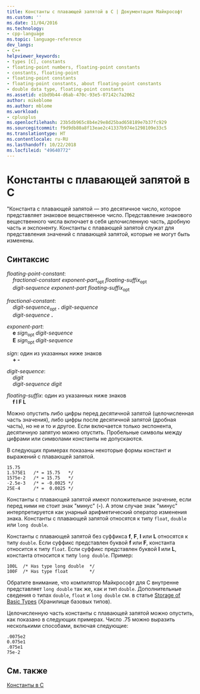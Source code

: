 ```yaml
---
title: Константы с плавающей запятой в C | Документация Майкрософт
ms.custom: ''
ms.date: 11/04/2016
ms.technology:
- cpp-language
ms.topic: language-reference
dev_langs:
- C++
helpviewer_keywords:
- types [C], constants
- floating-point numbers, floating-point constants
- constants, floating-point
- floating-point constants
- floating-point constants, about floating-point constants
- double data type, floating-point constants
ms.assetid: e1bd9b44-d6ab-470c-93e5-07142c7a2062
author: mikeblome
ms.author: mblome
ms.workload:
- cplusplus
ms.openlocfilehash: 23b5db965c8b4e29e8d25bad658189e7b37fc929
ms.sourcegitcommit: f9d9db80a8f13eae2c41337b974e1298109e33c5
ms.translationtype: HT
ms.contentlocale: ru-RU
ms.lasthandoff: 10/22/2018
ms.locfileid: "49640772"
---
```

# <a name="c-floating-point-constants"></a>Константы с плавающей запятой в C

"Константа с плавающей запятой — это десятичное число, которое представляет знаковое вещественное число. Представление знакового вещественного числа включает в себя целочисленную часть, дробную часть и экспоненту. Константы с плавающей запятой служат для представления значений с плавающей запятой, которые не могут быть изменены.

## <a name="syntax"></a>Синтаксис

*floating-point-constant*:<br/>
&nbsp;&nbsp;&nbsp;&nbsp;*fractional-constant* *exponent-part*<sub>opt</sub> *floating-suffix*<sub>opt</sub><br/>
&nbsp;&nbsp;&nbsp;&nbsp;*digit-sequence* *exponent-part* *floating-suffix*<sub>opt</sub>

*fractional-constant*:<br/>
&nbsp;&nbsp;&nbsp;&nbsp;*digit-sequence*<sub>opt</sub> **.** *digit-sequence*<br/>
&nbsp;&nbsp;&nbsp;&nbsp;*digit-sequence*  **.**

*exponent-part*:<br/>
&nbsp;&nbsp;&nbsp;&nbsp;**e** *sign*<sub>opt</sub> *digit-sequence*<br/>
&nbsp;&nbsp;&nbsp;&nbsp;**E** *sign*<sub>opt</sub> *digit-sequence*

*sign*: один из указанных ниже знаков<br/>
&nbsp;&nbsp;&nbsp;&nbsp;**+ -**

*digit-sequence*:<br/>
&nbsp;&nbsp;&nbsp;&nbsp;*digit*<br/>
&nbsp;&nbsp;&nbsp;&nbsp;*digit-sequence* *digit*

*floating-suffix*: один из указанных ниже знаков<br/>
&nbsp;&nbsp;&nbsp;&nbsp;**f l F L**

Можно опустить либо цифры перед десятичной запятой (целочисленная часть значения), либо цифры после десятичной запятой (дробная часть), но не и то и другое. Если включается только экспонента, десятичную запятую можно опустить. Пробельные символы между цифрами или символами константы не допускаются.

В следующих примерах показаны некоторые формы констант и выражений с плавающей запятой.

```
15.75
1.575E1   /* = 15.75   */
1575e-2   /* = 15.75   */
-2.5e-3   /* = -0.0025 */
25E-4     /* =  0.0025 */
```

Константы с плавающей запятой имеют положительное значение, если перед ними не стоит знак "минус" (**-**). А этом случае знак "минус" интерпретируется как унарный арифметический оператор изменения знака. Константы с плавающей запятой относятся к типу `float`, `double` или `long double`.

Константы с плавающей запятой без суффикса **f**, **F**, **l** или **L** относятся к типу `double`. Если суффикс представлен буквой **f** или **F**, константа относится к типу `float`. Если суффикс представлен буквой **l** или **L**, константа относится к типу `long double`. Пример:

```
100L  /* Has type long double  */
100F  /* Has type float        */
```

Обратите внимание, что компилятор Майкрософт для C внутренне представляет `long double` так же, как и тип `double`. Дополнительные сведения о типах `double`, `float` и `long double` см. в статье [Storage of Basic Types](../c-language/storage-of-basic-types.md) (Хранилище базовых типов).

Целочисленную часть константы с плавающей запятой можно опустить, как показано в следующих примерах. Число .75 можно выразить несколькими способами, включая следующие:

```
.0075e2
0.075e1
.075e1
75e-2
```

## <a name="see-also"></a>См. также

[Константы в C](../c-language/c-constants.md)
